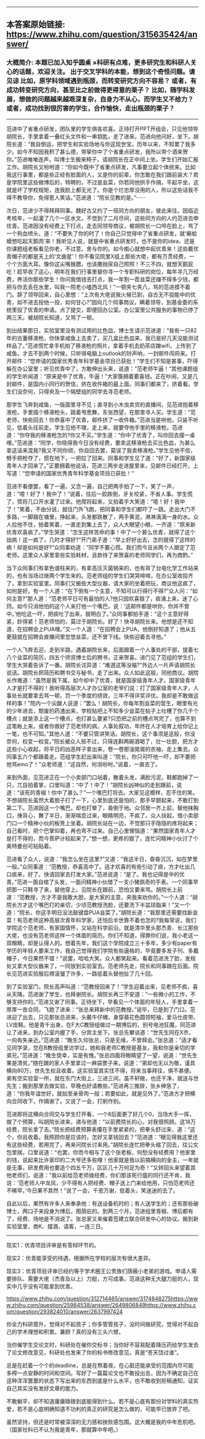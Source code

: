 ----------------------------------------
## 本答案原始链接: https://www.zhihu.com/question/315635424/answer/
### 大概简介: 本题已加入知乎圆桌 »科研有点难，更多研究生和科研人关心的话题，欢迎关注。 出于交叉学科的本能，想到这个奇怪问题。请见谅 比如，原学科领域遇到瓶颈，而转变研究方向不容易？ 或者，有成功转变研究方向，甚至比之前做得更得意的栗子？ 比如，随学科发展，想做的问题越来越艰深复杂，自身力不从心，而学生又不给力？ 或者，成功找到很厉害的学生，合作愉快，走出瓶颈的栗子？
----------------------------------------
范进中了省重点研发，团队里的学生俱各欢喜。正待打开PPT开组会，只见他领导胡院长，手里拿着一叠红头文件和一串钥匙，走了进来。范进向他问好，坐下。胡院长道：“我自倒运，把学生和实验场地与你这现世宝，历年以来，不知累了我多少。如今不知因我积了甚么德，带挈你中了个省重点研发，我所以带个酒来贺你。”范进唯唯连声，叫博士生搬来椅子，请胡院长在正中间上坐。学生们开始汇报工作。胡院长又吩咐道：“你如今既中了省重点研发，凡事要立起个体统来。比如我这行事里，都是些正经有脸面的人，又是你的前辈，你怎敢在我们跟前装大？若是学院里这些做博后的，特聘的，不过是韭菜，你若同他拱手作揖，平起平坐，这就是坏了学校规矩，连我脸上都无光了。你是个烂忠厚没用的人，所以这些话我不得不教导你，免得惹人笑话。”范进道：“院长见教的是。”······

次日，范进少不得拜拜同事。魏好古又约了一班同方向的朋友，彼此来往。因临近考核年，一起灌了几个一区水文。不觉到了二月尽间，这些同方向的人约范进去申优青。范进因没有经费上下打点，走去同领导商议，被胡院长一口啐在脸上，骂了一个狗血喷头，道：“不要失了你的时了！你自己只觉得中了省重点研发，就‘癞蛤蟆想吃起天鹅肉’来！我听见人说，就是中省重点研发时，也不是你的idea，还是你课题组老板看见你老，不过意，舍与你的。如今痴心就想中起优青来！这些戴优青帽子的都是天上的‘文曲星’！你不看见院里X组上那些大佬，都有万贯经费，一个个方面大耳。像你这尖嘴猴腮，也该撒抛尿自己照照！不三不四，就想天鹅屁吃！趁早收了这心，明年在我们行事里替你寻一个专职科研的岗位，每年寻几万经费，养活你那些学生！你问我借钱去打点，我一年割一茬韭菜还赚不得多少钱，都把与你去丢在水里，叫我一院老小嗑西北风！”一顿夹七夹八，骂的范进摸不着门。辞了领导回来，自心里想：“上次有大佬说我火候已到，自古无不投能中的优青，如不进去投他一投，如何甘心?”因向几个同事商议，瞒着领导，到基金委的系统里投了优青的申请。点了提交，即便回办公室。办公室里公共服务的事物已停了两三天。被胡院长知道，又骂了一顿。

到出结果那日，实验室里没有测试用的比色皿，博士生请示范进道：“我有一只82年的古董移液枪，你快拿咸鱼上去卖了，买几盒比色皿来，我已是好几天没能测试样品了。”范进慌忙拿手机拍了移液枪的照片，拿着手机去奶茶店蹭wifi，上传到了咸鱼。才去不到两个时候，只听得电脑上outlook的铃声响，一封邮件闯将来。打开邮件：“您申请的国家优秀青年科学基金项目已获批！”学生们不知是甚事，吓得躲在办公室里；听见优青中了，方敢伸出头来，说道：“范老师牛逼！”其他课题组的学生听闻道：“原来是中了优青，牛逼！”大家簇拥着要喜钱。正在吵闹，又是几封邮件，是国内小同行的贺信，挤在收件箱的最上面。同事们都来了，挤着看。学生们没奈何，只得央及一个隔壁组的同学去寻范老师。

那学生飞奔到咸鱼，一版面里寻不见；直寻到小木虫卖货的直播间，见范进抱着移液枪，手里插个移液枪头，跳着甩葱舞，东张西望，在那里寻人买。学生道：“范老师，快些回去！你恭喜中了优青，邮件挤了一收件箱。”范进当是哄他，只装不听见，低着头往前走。学生见他不理，走上来，就要夺他手里的移液枪。范进道：“你夺我的移液枪怎的?你又不买。”学生道：“你中了优青了，叫你回去摆一桌哩。”范进道：“同学，你晓得我今日没有经费，要卖这移液枪去买比色皿，为甚么拿这话来混我?我又不同你顽，你自回去罢，莫误了我卖移液枪。”学生见他不信，劈手把枪夺了，掼在地下，一把拉了回来。同事和学生见了道：“好了，新国家级青年人才回来了。”正要拥着他说话，范进三两步走进屋里来，见邮件已经打开，上写道：“您申请的国家优秀青年科学基金项目已获批！”

范进不看便罢，看了一遍，又念一遍，自己把两手拍了一下，笑了一声，道：“噫！好了！我中了！”说着，往后一跤跌倒，牙关咬紧，不省人事。学生慌了，慌将几口开水灌了过来。他爬将起来，又拍着手大笑道：“噫！好！我中了！”笑着，不由分说，就往门外飞跑，把同事和学生们都吓了一跳。走出大门不多路，一脚踹在塘里，挣起来，头发都跌散了，两手黄泥，淋淋漓漓一身的水。众人拉他不住，拍着笑着，一直走到集上去了。众人大眼望小眼，一齐道：“原来新优青欢喜疯了。”学生哭道：“怎生这样苦命的事！中了一个甚么优青，就得了这个拙病！这一疯了，几时才得好?”开门弟子道：“早上好好出去，怎的就得了这样的病！却是如何是好?”众同事劝道：“同学不要心慌。我们而今且派两个人跟定了范老师。这里众人家里拿些实验耗材，且款待了来贺喜的老师同学们，再为商酌。”

当下众同事们有拿色谱柱来的，有拿高压灭菌锅来的，也有背了台电化学工作站来的，也有当场过继两个学生来的。范老师组的学生们哭哭啼啼，在办公室收拾齐了，拿到实验室里。同事们又搬些大型仪器，请大家的坐着把玩，商议他这疯了，如何是好。有一个人道：“在下倒有一个主意，不知可以行得行不得?”众人问：“如何主意?”那人道：“范老师平日可有最怕的人?他只因欢喜狠了，痰涌上来，迷了心窍。如今只消他怕的这个人来打他一个嘴巴，说：‘这邮件都是哄你，你并不曾中。’他吃这一吓，把痰吐了出来，就明白了。”众同事都拍手道：“这个主意好得紧，妙得紧！范老师怕的，莫过于胡院长。好了！快寻胡院长来。他想是还不知道，在招聘会上PUA哩。”又一个人道：“在招聘会上PUA，他倒好知道了；他从五更鼓就在招聘会直播间里忽悠韭菜，还不曾下线。快些迎着去寻他。”

一个人飞奔去迎，走到半路，遇着胡院长来，后面跟着一个人事处的干部，提着七八个韭菜的简历，四五个师资博士后的聘书，正来贺喜。进门见了范组的学生们，学生大哭着告诉了一番。胡院长诧异道：“难道这等没福?”外边人一片声请胡院长说话。胡院长把简历和聘书交与秘书，走了出来。众人如此这般，同他商议。胡院长作难道：“虽然是我下属，如今却中了优青，就是国家级青年人才。国家级青年人才是打不得的！我听得高层次人才办公室的老爷们说：打了国家级青年人才，人事处长就要拿去骂一顿，罚一个季度的绩效，三年不得评奖评优。我却是不敢做这样的事！”院内一个尖酸人说道：“罢么！胡院长，你每年割韭菜的营生，眼里有光的少年进去，颓废的药渣出来，学校贴吧上不知多少韭菜在帖子上吐槽了你几千个槽点；就是添上这一个槽点，也打甚么要紧?只恐把之前的槽点骂完了，也算不到这笔帐上来。或者你救好了范老师的病，人事处叙功，年终在人才培育上给你记上一笔，也不可知。”其他人道：“不要只管讲笑话。胡院长，这个事须是这般，你没奈何，权变一权变。”院长被众人局不过，只得连斟两碗酒喝了，壮一壮胆，把方才这些小心收起，将平日的凶恶样子拿出来，卷一卷那油晃晃的衣袖，走上集去。众同事五六个都跟着走。范组学生赶出来叫道：“院长，你只可吓他一吓，却不要把他骂emo了！”众老师道：“这自然，何消吩咐。”说着，一直去了。

来到外面，见范进正在一个小卖部门口站着，散着头发，满脸污泥，鞋都跑掉了一只，兀自拍着掌，口里叫道：“中了！中了！”胡院长凶神似的走到跟前，说道：“该死的青椒！你中了甚么？”一个嘴巴打将去。大家见这模样，忍不住的笑。不想胡院长虽然大着胆子打了一下，心里到底还是怕的，那手早颤起来，不敢打到第二下。范进因这一个嘴巴，却也打晕了，昏倒于地。众邻居一齐上前，替他抹胸口，捶背心，舞了半日，渐渐喘息过来，眼睛明亮，不疯了。众人扶起，借小卖部门口一个精神小伙的板凳上坐着。胡院长站在一边，不觉那只手隐隐的疼将起来；自己看时，把个巴掌仰着，再也弯不过来。自己心里懊恼道：“果然国家青年人才是打不得的，而今菩萨计较起来了。”想一想，更疼的狠了，连忙问精神小伙讨了个奥特曼创可贴贴着。

范进看了众人，说道：“我怎么坐在这里?”又道：“我这半日，昏昏沉沉，如在梦里一般。”众同事道：“范教授，恭喜高中了。适才欢喜的有些引动了痰，方才吐出几口痰来，好了。快请回家去打发大家。”范进说道：“是了。我也记得是中的优青。”范进一面自绾了头发，一面问精神小伙借了一支小猪佩奇的手表。一个同事早把那一只鞋寻了来，替他穿上。见院长在跟前，恐怕又要来骂。胡院长上前道：“范教授，方才不是我敢大胆，是大家的主意，央我来劝你的。”一个人道：“胡院长方才这个嘴巴打的亲切，少顷范教授洗脸，还要洗下半盆琼脂来！”又一个道：“院长，你这手明日没法敲键盘PUA韭菜了。”胡院长道：“我那里还需要找新韭菜！有范老师这种高层次青年科学家，还怕后半世靠不着也怎的?我每常说，我们学院这个范老师，有家国情怀，又站在科学前沿，就是清华里头那杰青、长江那些大佬，也没有范老师这样一个体面的简历。你们不知道，得罪你们说，我小老这一双眼睛，却是认得人的。想着先年，我们这个学院成立三十多年，多少有paper有学历的年轻人要来工作，我自己觉得我们学院有些逼格的，毕竟要多发子刊、多戴帽子，今日果然不错！”说罢，哈哈大笑。众人都笑起来。看着范进洗了脸，发规处又拿大型仪器来了，一同放到实验室去。范老师先走，院长和同事跟在后面。院长见范进实验服后襟滚皱了许多，一路低着头替他扯了几十回。

到了实验室门，院长高声叫道：“范教授回来了！”学生迎着出来，见老师不疯，喜从天降。范进谢了学生，也拜谢院长。胡院长再三不安道：“一些微小的工作，不够支持你的。”范进又谢了同事。正待坐下，早看见一个体面的年轻人，手里拿着一厚厚一沓合同，飞跑了进来：“张总来拜新中的范教授。”说毕，已是到了门口。范进迎了出去，只见那张总进来，头戴牛仔帽，身穿葵花色圆领短袖，爱马仕皮带、LV皮鞋。他是青千出身，在F大C教授组做过一期博后的，别号电池狂魔，同范进让了进来，到办公室内握了手，分宾主坐下。张总先攀谈道：“世先生同在X市，一向有失亲近。”范进道：“晚生久仰张总，只是无缘，不曾拜会。”张总道：“适才看见同学录，您在B教授组里访学过，她和我老师C教授是基友，我和你是亲切的学弟兄。”范进道：“晚生侥幸，实是有愧。”张总四面将眼睛望了一望，说道：“世先生果是清贫。”随在跟的家人手里拿过一麻袋票子来，说道：“弟却也无以为敬，谨具横向80万，世先生权且收着。这实验室其实住不得，将来当事拜往，俱不甚便。弟有空实验室一所，就在东门大街上，三进三间，虽不轩敞，也还干净，就送与世先生；搬到那里去做实验，早晚也好请教些。”范进再三推辞，张乡绅急了，道：“你我年谊世好，就如至亲骨肉一般；若要如此，就是见外了。”范进方才把横向合同收下，作揖谢了。又说了一会，打躬作别。

范进即将这横向合同交与学生打开看，一个8后面更了好几个0，当场大手一挥，做了个预算，叫胡院长进来，递与他道：“以前费院长的心，对我很照顾。这18万经费，院长拿了去。”院长把经费预算表攥在手里紧紧的，把拳头舒过来，道：“这个，你且收着。我照顾你是应该的，怎好又拿钱回去？”范进道：“眼见得我这里还有这些经费，若用完了，再来问院长讨来用。”胡院长连忙把拳头缩了回去，往公文包里揣，口里说道：“也罢，你而今相与了这个张老板，何愁没有经费用？他家里的钱，说起来比许家印的二大爷还多些哩！他家就是我以前搞横向的金主，一年就是无事，研发费用也要造个四五千万，区区几十万何足为奇！”又转回头来望着其他老师们，说道：“我以前给范老师拨经费，你们那该死行瘟的同行还不肯，我说：‘范老师人中龙凤，少不得有人把经费、帽子送上门来给他用，只怕范老师还不稀罕。’今日果不其然！”说了一会，千恩万谢，低着头，笑迷迷的去了。

自此以后，果然有许多人来奉承他：有送设备机时的；有人送学生的；还有那些破博士，两口子来投身为博后，图荫庇的。到两三个月，范进组里青椒、博后都有了，经费、场地是不消说了。张总家又来催着签建立联合研发中心的协议。搬到新实验室里，商K、摆酒、请客，一连三日。

----------------------------------------

现实1：优青项目评审是有答辩环节的。

现实2：优青能享受的待遇，根据所在学校的层次有很大差异。

现实3：优青项目评审已经约等于学术圈王公贵族们荫蔽小老弟的游戏。申请人需要排队、需要大佬（杰青及以上）力挺，方可成事。范进这种无大腿力挺的人，现实中几乎没有可能拿到优青。

https://www.zhihu.com/question/312714465/answer/3174848275https://www.zhihu.com/question/25984538/answer/2649806849https://www.zhihu.com/question/293824010/answer/2637997424



你全力科研晋升，觉得对不起孩子；你多管管孩子，没时间做研究，觉得对不起自己的学术理想和积累。兼顾？真的没有三头六臂。

当你催学生交论文时，科研处在催你交标书；当你好不容易配着降压药给学生发去了论文修改意见，科研处也发来了你的标书修改意见。真是“苍天饶过谁”。

总是在赶着一个个的deadline，总是在熬着夜，在心脏还能承受的范围内尽可能多榨一点安静的时间和空间。写好了一篇篇论文也不敢投出去，因为不确定自己在这种浑浑噩噩的状态下写出来的东西到底是什么水平，也不敢收到拒稿通知，证实自己其实没有发好文章的能力。

不敢躺平，却不知道庸庸碌碌到底能得到什么。若不是心底有那份对学科的真实热爱，若不是心底明确知道不功利的真正的研究是怎么做的，可能早已放弃了吧。

虽然坚持，但还是时常被深深的无力感和挫败感包围。这大概是我的中年危机吧。（国家社科已不认为我是青年，那就算中年吧。）